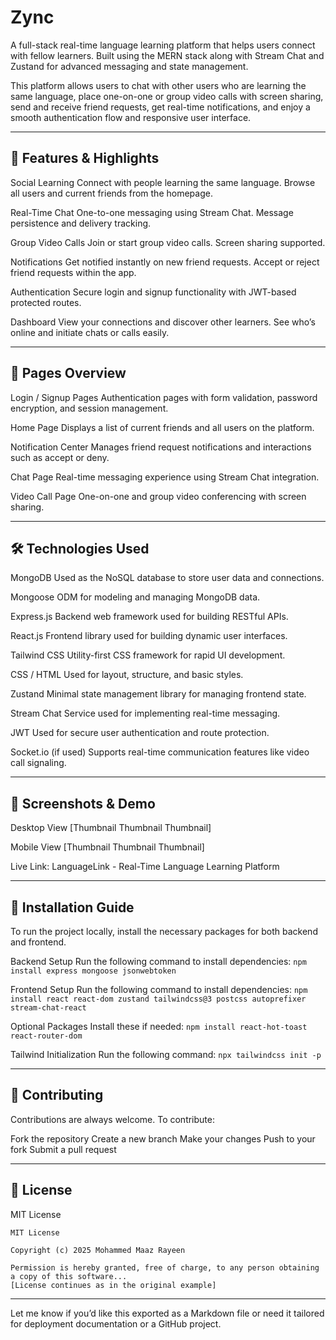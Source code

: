 # Zync

A full-stack real-time language learning platform that helps users connect with fellow learners. Built using the MERN stack along with Stream Chat and Zustand for advanced messaging and state management.

This platform allows users to chat with other users who are learning the same language, place one-on-one or group video calls with screen sharing, send and receive friend requests, get real-time notifications, and enjoy a smooth authentication flow and responsive user interface.

---

## 🌟 Features & Highlights

Social Learning
Connect with people learning the same language. Browse all users and current friends from the homepage.

Real-Time Chat
One-to-one messaging using Stream Chat. Message persistence and delivery tracking.

Group Video Calls
Join or start group video calls. Screen sharing supported.

Notifications
Get notified instantly on new friend requests. Accept or reject friend requests within the app.

Authentication
Secure login and signup functionality with JWT-based protected routes.

Dashboard
View your connections and discover other learners. See who’s online and initiate chats or calls easily.

---

## 📄 Pages Overview

Login / Signup Pages
Authentication pages with form validation, password encryption, and session management.

Home Page
Displays a list of current friends and all users on the platform.

Notification Center
Manages friend request notifications and interactions such as accept or deny.

Chat Page
Real-time messaging experience using Stream Chat integration.

Video Call Page
One-on-one and group video conferencing with screen sharing.

---

## 🛠 Technologies Used

MongoDB
Used as the NoSQL database to store user data and connections.

Mongoose
ODM for modeling and managing MongoDB data.

Express.js
Backend web framework used for building RESTful APIs.

React.js
Frontend library used for building dynamic user interfaces.

Tailwind CSS
Utility-first CSS framework for rapid UI development.

CSS / HTML
Used for layout, structure, and basic styles.

Zustand
Minimal state management library for managing frontend state.

Stream Chat
Service used for implementing real-time messaging.

JWT
Used for secure user authentication and route protection.

Socket.io (if used)
Supports real-time communication features like video call signaling.

---

## 📸 Screenshots & Demo

Desktop View
\[Thumbnail Thumbnail Thumbnail]

Mobile View
\[Thumbnail Thumbnail Thumbnail]

Live Link: LanguageLink - Real-Time Language Learning Platform

---

## 🚀 Installation Guide

To run the project locally, install the necessary packages for both backend and frontend.

Backend Setup
Run the following command to install dependencies:
`npm install express mongoose jsonwebtoken`

Frontend Setup
Run the following command to install dependencies:
`npm install react react-dom zustand tailwindcss@3 postcss autoprefixer stream-chat-react`

Optional Packages
Install these if needed:
`npm install react-hot-toast react-router-dom`

Tailwind Initialization
Run the following command:
`npx tailwindcss init -p`

---

## 🤝 Contributing

Contributions are always welcome. To contribute:

Fork the repository
Create a new branch
Make your changes
Push to your fork
Submit a pull request

---

## 📄 License

MIT License

```
MIT License

Copyright (c) 2025 Mohammed Maaz Rayeen

Permission is hereby granted, free of charge, to any person obtaining a copy of this software...
[License continues as in the original example]
```

---

Let me know if you’d like this exported as a Markdown file or need it tailored for deployment documentation or a GitHub project.
